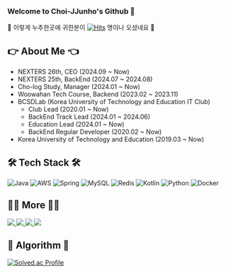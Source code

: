 ### Welcome to Choi-JJunho's Github 👋

👀 이렇게 누추한곳에 귀한분이 
  [![Hits](https://hits.seeyoufarm.com/api/count/incr/badge.svg?url=https%3A%2F%2Fgithub.com%2FChoi-JJunho&count_bg=%2358CB36&title_bg=%23555555&icon=buzzfeed.svg&icon_color=%23FFFFFF&title=hits&edge_flat=false)](https://hits.seeyoufarm.com) 
  명이나 오셨네요 👀
  
  ## 👉 About Me 👈

-  NEXTERS 26th, CEO (2024.09 ~ Now)
-  NEXTERS 25th, BackEnd (2024.07 ~ 2024.08)
-  Cho-log Study, Manager (2024.01 ~ Now)
-  Woowahan Tech Course, Backend (2023.02 ~ 2023.11)
-  BCSDLab (Korea University of Technology and Education IT Club)
    -  Club Lead (2020.01 ~ Now)
    -  BackEnd Track Lead (2024.01 ~ 2024.06)
    -  Education Lead (2024.01 ~ Now)
    -  BackEnd Regular Developer (2020.02 ~ Now)
-  Korea University of Technology and Education (2019.03 ~ Now)

  ## 🛠 Tech Stack 🛠

  <div>
    <img src="https://img.shields.io/badge/java-%23ED8B00.svg?style=for-the-badge&logo=openjdk&logoColor=white" alt="Java" />
<img src="https://img.shields.io/badge/AWS-%23FF9900.svg?style=for-the-badge&logo=amazon-aws&logoColor=white" alt="AWS" />
<img src="https://img.shields.io/badge/spring-%236DB33F.svg?style=for-the-badge&logo=spring&logoColor=white" alt="Spring" />
<img src="https://img.shields.io/badge/mysql-4479A1.svg?style=for-the-badge&logo=mysql&logoColor=white" alt="MySQL" />
<img src="https://img.shields.io/badge/redis-%23DD0031.svg?style=for-the-badge&logo=redis&logoColor=white" alt="Redis" />
<img src="https://img.shields.io/badge/kotlin-%237F52FF.svg?style=for-the-badge&logo=kotlin&logoColor=white" alt="Kotlin" />
<img src="https://img.shields.io/badge/python-3670A0?style=for-the-badge&logo=python&logoColor=ffdd54" alt="Python" />
<img src="https://img.shields.io/badge/docker-%230db7ed.svg?style=for-the-badge&logo=docker&logoColor=white" alt="Docker" />
  </div>
  
  ## 🙋‍♂️ More 🙋‍♂️
  
  <div>
    <a href="https://everydayidid.tistory.com/">
       <img src="https://img.shields.io/badge/Tistory-000000?style=flat-square&logo=Blogger&logoColor=white"/>
    </a>
    <a href="https://velog.io/@junho5336">
      <img src="https://img.shields.io/badge/Velog-019733?style=flat-square&logo=V&logoColor=white"/>
    </a>
    <a href="https://www.instagram.com/mr_jjune/">
      <img src="https://img.shields.io/badge/Instagram-E4405F?style=flat-square&logo=Instagram&logoColor=white"/> 
    </a>
    <a href="https://www.facebook.com/profile.php?id=100010011462344">
      <img src="https://img.shields.io/badge/Facebook-1877F2?style=flat-square&logo=Facebook&logoColor=white"/> 
    </a>
    
    
  </div>
  
  ## 🥇 Algorithm 🥇
  
  [![Solved.ac Profile](http://mazassumnida.wtf/api/v2/generate_badge?boj=junho5336)](https://solved.ac/junho5336/)

